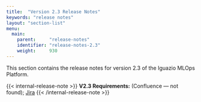 ```yaml
---
title:  "Version 2.3 Release Notes"
keywords: "release notes"
layout: "section-list"
menu:
  main:
    parent:     "release-notes"
    identifier: "release-notes-2.3"
    weight:     930
---
```


This section contains the release notes for version 2.3 of the Iguazio MLOps Platform.

{{< internal-release-note >}}
**V2.3 Requirements:** (Confluence &mdash; not found); [Jira](https://jira.iguazeng.com/issues/?jql=project%20=%20ig%20AND%20(%22Target%20Version%22%20in%20(2.3.0)%20OR%20fixVersion%20in%20(2.3.0)%20OR%20affectedVersion%20in%20(2.3.0))%20AND%20issuetype%20=%20Requirement)
{{< /internal-release-note >}}

